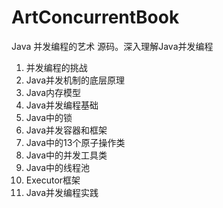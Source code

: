 # ArtConcurrentBook
Java 并发编程的艺术 源码。深入理解Java并发编程

1. 并发编程的挑战
2. Java并发机制的底层原理
3. Java内存模型
4. Java并发编程基础
5. Java中的锁
6. Java并发容器和框架
7. Java中的13个原子操作类
8. Java中的并发工具类
9. Java中的线程池
10. Executor框架
11. Java并发编程实践
